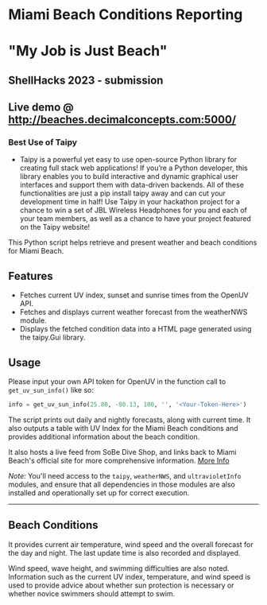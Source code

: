 


# Miami Beach Conditions Reporting
# "My Job is Just Beach"
## ShellHacks 2023 - submission
## Live demo @ http://beaches.decimalconcepts.com:5000/ 
###  Best Use of Taipy
- Taipy is a powerful yet easy to use open-source Python library for creating full stack web applications! If you’re a Python developer, this library enables you to build interactive and dynamic graphical user interfaces and support them with data-driven backends. All of these functionalities are just a pip install taipy away and can cut your development time in half! Use Taipy in your hackathon project for a chance to win a set of JBL Wireless Headphones for you and each of your team members, as well as a chance to have your project featured on the Taipy website!

This Python script helps retrieve and present weather and beach conditions for Miami Beach. 

## Features

- Fetches current UV index, sunset and sunrise times from the OpenUV API.
- Fetches and displays current weather forecast from the weatherNWS module.
- Displays the fetched condition data into a HTML page generated using the taipy.Gui library.

## Usage

Please input your own API token for OpenUV in the function call to `get_uv_sun_info()` like so:

```python
info = get_uv_sun_info(25.80, -80.13, 100, '', '<Your-Token-Here>')
```

The script prints out daily and nightly forecasts, along with current time. It also outputs a table with UV Index for the Miami Beach conditions and provides additional information about the beach condition.

It also hosts a live feed from SoBe Dive Shop, and links back to Miami Beach's official site for more comprehensive information. [More Info](https://www.miamibeachfl.gov/egovapp/beachconditions/)

_Note:_ You'll need access to the `taipy`, `weatherNWS`, and `ultravioletInfo` modules, and ensure that all dependencies in those modules are also installed and operationally set up for correct execution.

---

## Beach Conditions

It provides current air temperature, wind speed and the overall forecast for the day and night. The last update time is also recorded and displayed.

Wind speed, wave height, and swimming difficulties are also noted. Information such as the current UV index, temperature, and wind speed is used to provide advice about whether sun protection is necessary or whether novice swimmers should attempt to swim.
